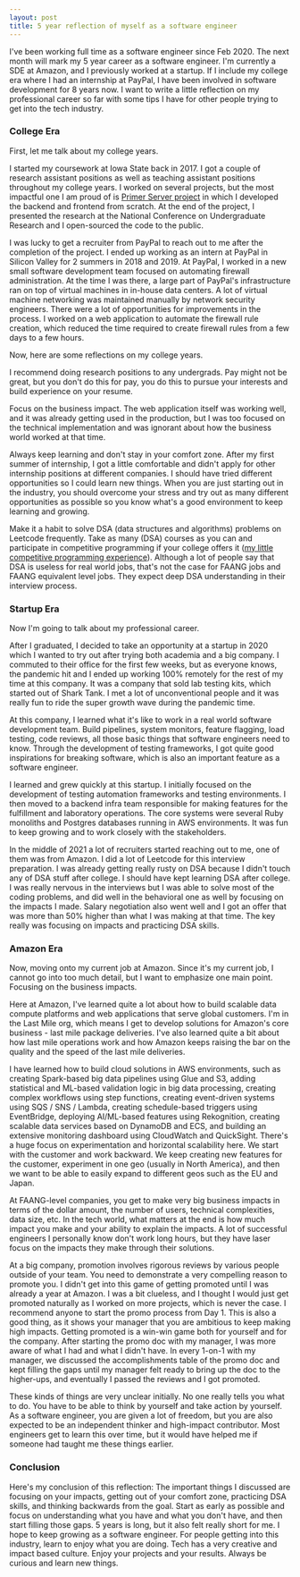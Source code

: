 ```yaml
---
layout: post
title: 5 year reflection of myself as a software engineer
---
```


I've been working full time as a software engineer since Feb 2020. The next month will mark my 5 year career as a software engineer. I'm currently a SDE at Amazon, and I previously worked at a startup. If I include my college era where I had an internship at PayPal, I have been involved in software development for 8 years now. I want to write a little reflection on my professional career so far with some tips I have for other people trying to get into the tech industry.

### College Era

First, let me talk about my college years.

I started my coursework at Iowa State back in 2017. I got a couple of research assistant positions as well as teaching assistant positions throughout my college years. I worked on several projects, but the most impactful one I am proud of is [Primer Server project](https://takasoft.io/blog/ncur-primer-server) in which I developed the backend and frontend from scratch. At the end of the project, I presented the research at the National Conference on Undergraduate Research and I open-sourced the code to the public.

I was lucky to get a recruiter from PayPal to reach out to me after the completion of the project. I ended up working as an intern at PayPal in Silicon Valley for 2 summers in 2018 and 2019. At PayPal, I worked in a new small software development team focused on automating firewall administration. At the time I was there, a large part of PayPal's infrastructure ran on top of virtual machines in in-house data centers. A lot of virtual machine networking was maintained manually by network security engineers. There were a lot of opportunities for improvements in the process. I worked on a web application to automate the firewall rule creation, which reduced the time required to create firewall rules from a few days to a few hours.

Now, here are some reflections on my college years.

I recommend doing research positions to any undergrads. Pay might not be great, but you don't do this for pay, you do this to pursue your interests and build experience on your resume.

Focus on the business impact. The web application itself was working well, and it was already getting used in the production, but I was too focused on the technical implementation and was ignorant about how the business world worked at that time. 

Always keep learning and don't stay in your comfort zone. After my first summer of internship, I got a little comfortable and didn't apply for other internship positions at different companies. I should have tried different opportunities so I could learn new things. When you are just starting out in the industry, you should overcome your stress and try out as many different opportunities as possible so you know what's a good environment to keep learning and growing.

Make it a habit to solve DSA (data structures and algorithms) problems on Leetcode frequently. Take as many (DSA) courses as you can and participate in competitive programming if your college offers it ([my little competitive programming experience](https://takasoft.io/blog/icpc-na-championship)). Although a lot of people say that DSA is useless for real world jobs, that's not the case for FAANG jobs and FAANG equivalent level jobs. They expect deep DSA understanding in their interview process. 

### Startup Era

Now I'm going to talk about my professional career.

After I graduated, I decided to take an opportunity at a startup in 2020 which I wanted to try out after trying both academia and a big company. I commuted to their office for the first few weeks, but as everyone knows, the pandemic hit and I ended up working 100% remotely for the rest of my time at this company. It was a company that sold lab testing kits, which started out of Shark Tank. I met a lot of unconventional people and it was really fun to ride the super growth wave during the pandemic time.

At this company, I learned what it's like to work in a real world software development team. Build pipelines, system monitors, feature flagging, load testing, code reviews, all those basic things that software engineers need to know. Through the development of testing frameworks, I got quite good inspirations for breaking software, which is also an important feature as a software engineer.

I learned and grew quickly at this startup. I initially focused on the development of testing automation frameworks and testing environments. I then moved to a backend infra team responsible for making features for the fulfillment and laboratory operations. The core systems were several Ruby monoliths and Postgres databases running in AWS environments. It was fun to keep growing and to work closely with the stakeholders.

In the middle of 2021 a lot of recruiters started reaching out to me, one of them was from Amazon. I did a lot of Leetcode for this interview preparation. I was already getting really rusty on DSA because I didn't touch any of DSA stuff after college. I should have kept learning DSA after college. I was really nervous in the interviews but I was able to solve most of the coding problems, and did well in the behavioral one as well by focusing on the impacts I made. Salary negotiation also went well and I got an offer that was more than 50% higher than what I was making at that time. The key really was focusing on impacts and practicing DSA skills.

### Amazon Era

Now, moving onto my current job at Amazon. Since it's my current job, I cannot go into too much detail, but I want to emphasize one main point. Focusing on the business impacts.

Here at Amazon, I've learned quite a lot about how to build scalable data compute platforms and web applications that serve global customers. I'm in the Last Mile org, which means I get to develop solutions for Amazon's core business - last mile package deliveries. I've also learned quite a bit about how last mile operations work and how Amazon keeps raising the bar on the quality and the speed of the last mile deliveries.

I have learned how to build cloud solutions in AWS environments, such as creating Spark-based big data pipelines using Glue and S3, adding statistical and ML-based validation logic in big data processing, creating complex workflows using step functions, creating event-driven systems using SQS / SNS / Lambda, creating schedule-based triggers using EventBridge, deploying AI/ML-based features using Rekognition, creating scalable data services based on DynamoDB and ECS, and building an extensive monitoring dashboard using CloudWatch and QuickSight. There's a huge focus on experimentation and horizontal scalability here. We start with the customer and work backward. We keep creating new features for the customer, experiment in one geo (usually in North America), and then we want to be able to easily expand to different geos such as the EU and Japan.

At FAANG-level companies, you get to make very big business impacts in terms of the dollar amount, the number of users, technical complexities, data size, etc. In the tech world, what matters at the end is how much impact you make and your ability to explain the impacts. A lot of successful engineers I personally know don't work long hours, but they have laser focus on the impacts they make through their solutions.

At a big company, promotion involves rigorous reviews by various people outside of your team. You need to demonstrate a very compelling reason to promote you. I didn't get into this game of getting promoted until I was already a year at Amazon. I was a bit clueless, and I thought I would just get promoted naturally as I worked on more projects, which is never the case. I recommend anyone to start the promo process from Day 1. This is also a good thing, as it shows your manager that you are ambitious to keep making high impacts. Getting promoted is a win-win game both for yourself and for the company. After starting the promo doc with my manager, I was more aware of what I had and what I didn't have. In every 1-on-1 with my manager, we discussed the accomplishments table of the promo doc and kept filling the gaps until my manager felt ready to bring up the doc to the higher-ups, and eventually I passed the reviews and I got promoted.

These kinds of things are very unclear initially. No one really tells you what to do. You have to be able to think by yourself and take action by yourself. As a software engineer, you are given a lot of freedom, but you are also expected to be an independent thinker and high-impact contributor. Most engineers get to learn this over time, but it would have helped me if someone had taught me these things earlier.

### Conclusion

Here's my conclusion of this reflection: The important things I discussed are focusing on your impacts, getting out of your comfort zone, practicing DSA skills, and thinking backwards from the goal. Start as early as possible and focus on understanding what you have and what you don't have, and then start filling those gaps. 5 years is long, but it also felt really short for me. I hope to keep growing as a software engineer. For people getting into this industry, learn to enjoy what you are doing. Tech has a very creative and impact based culture. Enjoy your projects and your results. Always be curious and learn new things.
